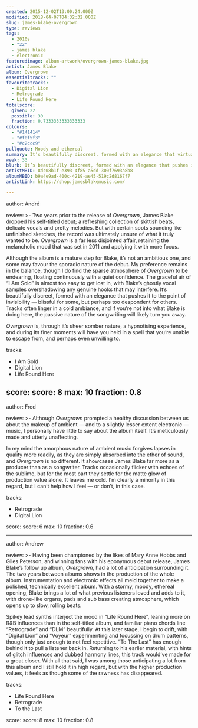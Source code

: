 ```yaml
---
created: 2015-12-02T13:00:24.000Z
modified: 2018-04-07T04:32:32.000Z
slug: james-blake-overgrown
type: reviews
tags:
  - 2010s
  - "22"
  - james blake
  - electronic
featuredimage: album-artwork/overgrown-james-blake.jpg
artist: James Blake
album: Overgrown
essentialtracks: ""
favouritetracks:
  - Digital Lion
  - Retrograde
  - Life Round Here
totalscore:
  given: 22
  possible: 30
  fraction: 0.7333333333333333
colours:
  - "#141414"
  - "#f0f5f3"
  - "#c2ccc9"
pullquote: Moody and ethereal
summary: It’s beautifully discreet, formed with an elegance that virtually pushes it to the point of invisibility — blissful for some, but perhaps too despondent for others. Tracks often linger in a cold ambiance, and if you’re not into what Blake is doing here, the passive nature of the songwriting will likely turn you away.
week: 33
blurb: It’s beautifully discreet, formed with an elegance that pushes it to the point of invisibility — blissful for some, but perhaps too despondent for others.
artistMBID: 8dc08b1f-e393-4f85-a5dd-300f7693a8b8
albumMBID: b9a4e9ad-400c-4219-ae45-519c2d8167f7
artistLink: https://shop.jamesblakemusic.com/

---
```


author: André

review: >-
  Two years prior to the release of *Overgrown*, James Blake dropped his self-titled debut; a refreshing collection of skittish beats, delicate vocals and pretty melodies. But with certain spots sounding like unfinished sketches, the record was ultimately unsure of what it truly wanted to be. *Overgrown* is a far less disjointed affair, retaining the melancholic mood that was set in 2011 and applying it with more focus. 
  
  Although the album is a mature step for Blake, it’s not an ambitious one, and some may favour the sporadic nature of the debut. My preference remains in the balance, though I do find the sparse atmosphere of *Overgrown* to be endearing, floating continuously with a quiet confidence. The graceful air of “I Am Sold” is almost too easy to get lost in, with Blake’s ghostly vocal samples overshadowing any genuine hooks that may interfere. It’s beautifully discreet, formed with an elegance that pushes it to the point of invisibility — blissful for some, but perhaps too despondent for others. Tracks often linger in a cold ambiance, and if you’re not into what Blake is doing here, the passive nature of the songwriting will likely turn you away. 
  
  *Overgrown* is, through it’s sheer somber nature, a hypnotising experience, and during its finer moments will have you held in a spell that you’re unable to escape from, and perhaps even unwilling to.

tracks:
  - I Am Sold
  - ­Digital Lion
  - ­Life Round Here

score:
  score: 8
  max: 10
  fraction: 0.8
---
author: Fred

review: >-
  Although *Overgrown* prompted a healthy discussion between us about the makeup of ambient — and to a slightly lesser extent electronic — music, I personally have little to say about the album itself. It’s meticulously made and utterly unaffecting. 
  
  In my mind the amorphous nature of ambient music forgives lapses in quality more readily, as they are simply absorbed into the ether of sound, and *Overgrown* is no different. It showcases James Blake far more as a producer than as a songwriter. Tracks occasionally flicker with echoes of the sublime, but for the most part they settle for the matte glow of production value alone. It leaves me cold. I’m clearly a minority in this regard, but I can’t help how I feel — or don’t, in this case.

tracks:
  - Retrograde
  - ­Digital Lion

score:
  score: 6
  max: 10
  fraction: 0.6

---
author: Andrew

review: >-
  Having been championed by the likes of Mary Anne Hobbs and Giles Peterson, and winning fans with his eponymous debut release, James Blake’s follow up album, *Overgrown*, had a lot of anticipation surrounding it. The two years between albums shows in the production of the whole album. Instrumentation and electronic effects all meld together to make a polished, technically excellent album. With a stormy, moody, ethereal opening, Blake brings a lot of what previous listeners loved and adds to it, with drone-like organs, pads and sub bass creating atmosphere, which opens up to slow, rolling beats. 
  
  Spikey lead synths interject the mood in “Life Round Here”, leaning more on R&B influences than in the self-titled album, and familiar piano chords line “Retrograde” and “DLM” beautifully. At this later stage, I begin to drift, with “Digital Lion” and “Voyeur” experimenting and focussing on drum patterns, though only just enough to not feel repetitive. “To The Last” has enough behind it to pull a listener back in. Returning to his earlier material, with hints of glitch influences and dubbed harmony lines, this track would’ve made for a great closer. With all that said, I was among those anticipating a lot from this album and I still hold it in high regard, but with the higher production values, it feels as though some of the rawness has disappeared.

tracks:
  - Life Round Here
  - ­Retrograde
  - ­To the Last

score:
  score: 8
  max: 10
  fraction: 0.8
